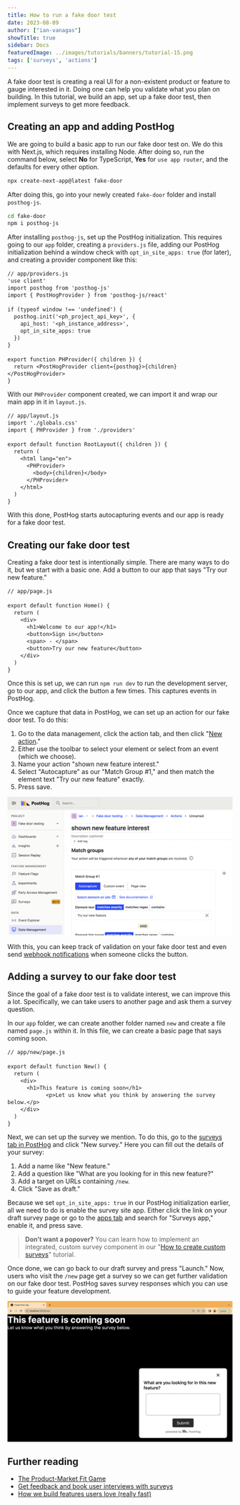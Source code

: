 ```yaml
---
title: How to run a fake door test
date: 2023-08-09
author: ["ian-vanagas"]
showTitle: true
sidebar: Docs
featuredImage: ../images/tutorials/banners/tutorial-15.png
tags: ['surveys', 'actions']
---
```


A fake door test is creating a real UI for a non-existent product or feature to gauge interested in it. Doing one can help you validate what you plan on building. In this tutorial, we build an app, set up a fake door test, then implement surveys to get more feedback.

## Creating an app and adding PostHog

We are going to build a basic app to run our fake door test on. We do this with Next.js, which requires installing Node. After doing so, run the command below, select **No** for TypeScript, **Yes** for `use app router`, and the defaults for every other option.

```bash
npx create-next-app@latest fake-door
```

After doing this, go into your newly created `fake-door` folder and install `posthog-js`.

```bash
cd fake-door
npm i posthog-js
```

After installing `posthog-js`, set up the PostHog initialization. This requires going to our `app` folder, creating a `providers.js` file, adding our PostHog initialization behind a window check with `opt_in_site_apps: true` (for later), and creating a provider component like this:

```js-web
// app/providers.js
'use client'
import posthog from 'posthog-js'
import { PostHogProvider } from 'posthog-js/react'

if (typeof window !== 'undefined') {
  posthog.init('<ph_project_api_key>', {
    api_host: '<ph_instance_address>',
    opt_in_site_apps: true
  })
}

export function PHProvider({ children }) {
  return <PostHogProvider client={posthog}>{children}</PostHogProvider>
}
```

With our `PHProvider` component created, we can import it and wrap our main app in it in `layout.js`.

```js-web
// app/layout.js
import './globals.css'
import { PHProvider } from './providers'

export default function RootLayout({ children }) {
  return (
    <html lang="en">
      <PHProvider>
        <body>{children}</body>
      </PHProvider>
    </html>
  )
}
```

With this done, PostHog starts autocapturing events and our app is ready for a fake door test.

## Creating our fake door test

Creating a fake door test is intentionally simple. There are many ways to do it, but we start with a basic one. Add a button to our app that says "Try our new feature."

```js-web
// app/page.js

export default function Home() {
  return (
    <div>
      <h1>Welcome to our app!</h1>
      <button>Sign in</button>
      <span> - </span>
      <button>Try our new feature</button>
    </div>
  )
}
```

Once this is set up, we can run `npm run dev` to run the development server, go to our app, and click the button a few times. This captures events in PostHog.

Once we capture that data in PostHog, we can set up an action for our fake door test. To do this: 

1. Go to the data management, click the action tab, and then click "[New action](https://app.posthog.com/data-management/actions/new)." 
2. Either use the toolbar to select your element or select from an event (which we choose).
3. Name your action "shown new feature interest." 
4. Select "Autocapture" as our "Match Group #1," and then match the element text "Try our new feature" exactly. 
5. Press save.

![Action](../images/tutorials/fake-door-test/action.png)

With this, you can keep track of validation on your fake door test and even send [webhook notifications](/docs/webhooks) when someone clicks the button. 

## Adding a survey to our fake door test

Since the goal of a fake door test is to validate interest, we can improve this a lot. Specifically, we can take users to another page and ask them a survey question.

In our `app` folder, we can create another folder named `new` and create a file named `page.js` within it. In this file, we can create a basic page that says coming soon. 

```js-web
// app/new/page.js

export default function New() {
  return (
    <div>
      <h1>This feature is coming soon</h1>
			<p>Let us know what you think by answering the survey below.</p>
    </div>
  )
}
```

Next, we can set up the survey we mention. To do this, go to the [surveys tab in PostHog](https://app.posthog.com/surveys) and click "New survey." Here you can fill out the details of your survey:

1. Add a name like "New feature."
2. Add a question like "What are you looking for in this new feature?"
3. Add a target on URLs containing `/new`.
4. Click "Save as draft."

Because we set `opt_in_site_apps: true` in our PostHog initialization earlier, all we need to do is enable the survey site app. Either click the link on your draft survey page or go to the [apps tab](https://app.posthog.com/project/apps) and search for "Surveys app," enable it, and press save.

> **Don’t want a popover?** You can learn how to implement an integrated, custom survey component in our "[How to create custom surveys](/tutorials/survey)" tutorial.

Once done, we can go back to our draft survey and press "Launch." Now, users who visit the `/new` page get a survey so we can get further validation on our fake door test. PostHog saves survey responses which you can use to guide your feature development.

![Survey on the new page](../images/tutorials/fake-door-test/survey.png)

## Further reading

- [The Product-Market Fit Game](/blog/product-market-fit-game)
- [Get feedback and book user interviews with surveys](/tutorials/feedback-interviews-site-apps)
- [How we build features users love (really fast)](/blog/measuring-feature-success)